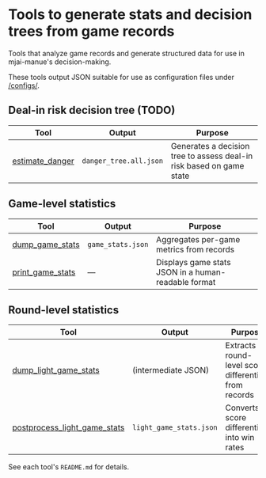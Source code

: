 # Tools to generate stats and decision trees from game records

Tools that analyze game records and generate structured data for use in mjai-manue's decision-making.

These tools output JSON suitable for use as configuration files under [/configs/](/configs/).

## Deal-in risk decision tree (TODO)

| Tool                                | Output                 | Purpose                                                              |
| ----------------------------------- | ---------------------- | -------------------------------------------------------------------- |
| [estimate_danger](estimate_danger/) | `danger_tree.all.json` | Generates a decision tree to assess deal-in risk based on game state |

## Game-level statistics

| Tool                                  | Output            | Purpose                                             |
| ------------------------------------- | ----------------- | --------------------------------------------------- |
| [dump_game_stats](dump_game_stats/)   | `game_stats.json` | Aggregates per-game metrics from records            |
| [print_game_stats](print_game_stats/) | —                 | Displays game stats JSON in a human-readable format |

## Round-level statistics

| Tool                                                          | Output                  | Purpose                                               |
| ------------------------------------------------------------- | ----------------------- | ----------------------------------------------------- |
| [dump_light_game_stats](dump_light_game_stats/)               | (intermediate JSON)     | Extracts round-level score differentials from records |
| [postprocess_light_game_stats](postprocess_light_game_stats/) | `light_game_stats.json` | Converts score differentials into win rates           |

See each tool's `README.md` for details.
